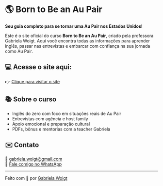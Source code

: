# 🌎 Born to Be an Au Pair

**Seu guia completo para se tornar uma Au Pair nos Estados Unidos!**

Este é o site oficial do curso **Born to Be an Au Pair**, criado pela professora Gabriela Woigt. Aqui você encontra todas as informações para aprender inglês, passar nas entrevistas e embarcar com confiança na sua jornada como Au Pair.

## 💻 Acesse o site aqui:

👉 [Clique para visitar o site](https://gabrielawoigt.github.io/Born-to-be-an-au-pair/)

## 📚 Sobre o curso

- Inglês do zero com foco em situações reais de Au Pair
- Entrevistas com agência e host family
- Apoio emocional e preparação cultural
- PDFs, bônus e mentorias com a teacher Gabriela

## ✉️ Contato

📧 gabriela.woigt@gmail.com  
📲 [Fale comigo no WhatsApp](https://wa.me/5541987247281)

---

Feito com 💖 por [Gabriela Woigt](https://www.instagram.com/seuinsta)
